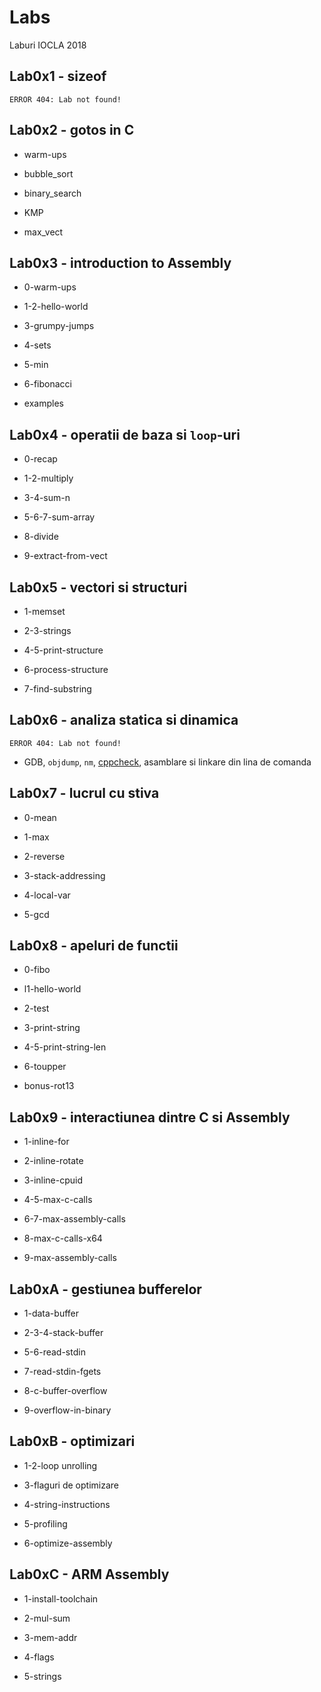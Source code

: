 # Labs
Laburi IOCLA 2018

## Lab0x1 - sizeof
`ERROR 404: Lab not found!`

## Lab0x2 - gotos in C

- warm-ups

- bubble_sort

- binary_search

- KMP

- max_vect

## Lab0x3 - introduction to Assembly

- 0-warm-ups

- 1-2-hello-world

- 3-grumpy-jumps

- 4-sets

- 5-min

- 6-fibonacci

- examples

## Lab0x4 - operatii de baza si `loop`-uri

- 0-recap

- 1-2-multiply

- 3-4-sum-n

- 5-6-7-sum-array

- 8-divide

- 9-extract-from-vect

## Lab0x5 - vectori si structuri

- 1-memset

- 2-3-strings

- 4-5-print-structure

- 6-process-structure

- 7-find-substring

## Lab0x6 - analiza statica si dinamica

`ERROR 404: Lab not found!`

- GDB, `objdump`, `nm`, [cppcheck](http://cppcheck.sourceforge.net/), asamblare si linkare din lina de comanda

## Lab0x7 - lucrul cu stiva

- 0-mean

- 1-max

- 2-reverse

- 3-stack-addressing

- 4-local-var

- 5-gcd

## Lab0x8 - apeluri de functii

- 0-fibo

- l1-hello-world

- 2-test

- 3-print-string

- 4-5-print-string-len

- 6-toupper

- bonus-rot13

## Lab0x9 - interactiunea dintre C si Assembly

- 1-inline-for

- 2-inline-rotate

- 3-inline-cpuid

- 4-5-max-c-calls

- 6-7-max-assembly-calls

- 8-max-c-calls-x64

- 9-max-assembly-calls

## Lab0xA - gestiunea bufferelor

- 1-data-buffer

- 2-3-4-stack-buffer

- 5-6-read-stdin

- 7-read-stdin-fgets

- 8-c-buffer-overflow

- 9-overflow-in-binary

## Lab0xB - optimizari

- 1-2-loop unrolling

- 3-flaguri de optimizare

- 4-string-instructions

- 5-profiling

- 6-optimize-assembly

## Lab0xC - ARM Assembly

- 1-install-toolchain

- 2-mul-sum

- 3-mem-addr

- 4-flags

- 5-strings
